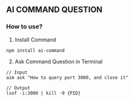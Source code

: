 ## AI COMMAND QUESTION

### How to use?

1. Install Command
```
npm install ai-command
```

2. Ask Command Question in Terminal
```
// Input
aim ask "How to query port 3000, and close it"

// Output
lsof -i:3000 | kill -9 {PID}
```
